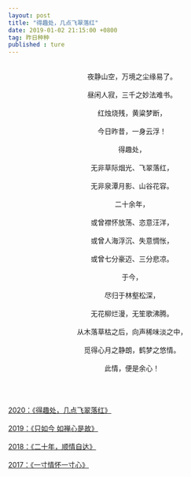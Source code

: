```yaml
---
layout: post
title: "得趣处，几点飞翠落红"
date: 2019-01-02 21:15:00 +0800
tag: 昨日种种
published : ture
---
```

<br>
<div style="text-align:center;">
夜静山空，万境之尘缘易了。<br><br>
昼闲人寂，三千之妙法难书。<br><br>
红烛烧残，黄粱梦断，<br><br>
今日昨昔，一身云浮！<br><br>
得趣处，<br><br>
无非草际烟光、飞翠落红，<br><br>
无非泉潭月影、山谷花容。<br><br>
二十余年，<br><br>
或曾襟怀放荡、恣意汪洋，<br><br>
或曾人海浮沉、失意惆怅，<br><br>
或曾七分豪迈、三分悲凉。<br><br>
于今，<br><br>
尽归于林壑松深，<br><br>
无花柳烂漫，无笙歌沸腾。<br><br>
从木落草枯之后，向声稀味淡之中，<br><br>
觅得心月之静朗，鹤梦之悠情。<br><br>
此情，便是余心！</div>


<br><br><br>
[2020：《得趣处，几点飞翠落红》](http://lvxiong7zg.com/2020/01/02/%E5%BE%97%E8%B6%A3%E5%A4%84-%E5%87%A0%E7%82%B9%E9%A3%9E%E7%BF%A0%E8%90%BD%E7%BA%A2/ "2020：《得趣处，几点飞翠落红》")
<br><br>
[2019：《只如今 如禅心是故》](http://lvxiong7zg.com/2019/01/20/%E5%8F%AA%E5%A6%82%E4%BB%8A-%E5%A6%82%E7%A6%85%E5%BF%83%E6%98%AF%E6%95%85/ "2019：《只如今 如禅心是故》")
<br><br>
[2018：《二十年，顺情自达》](http://lvxiong7zg.com/2018/01/11/%E4%BA%8C%E5%8D%81%E5%B9%B4-%E9%A1%BA%E6%83%85%E8%87%AA%E8%BE%BE/ "2018：《二十年，顺情自达》")
<br><br>
[2017：《一寸情怀一寸心》](http://www.vsread.com/index.php/article/showread?id=722878 "2017：《一寸情怀一寸心》")
